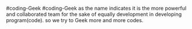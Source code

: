 #coding-Geek
#coding-Geek as the name indicates it is the more powerful and collaborated team for the sake of equally development in developing program(code). so we try to Geek more and more codes.
